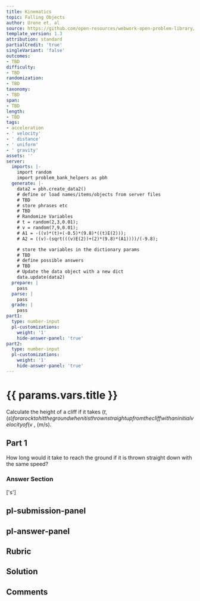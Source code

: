```yaml
---
title: Kinematics
topic: Falling Objects
author: Urone et. al
source: https://github.com/open-resources/webwork-open-problem-library/tree/master/Contrib/BrockPhysics/College_Physics_Urone/2.Kinematics/NU_U17-2-07-007.pg
template_version: 1.3
attribution: standard
partialCredit: 'true'
singleVariant: 'false'
outcomes:
- TBD
difficulty:
- TBD
randomization:
- TBD
taxonomy:
- TBD
span:
- TBD
length:
- TBD
tags:
- acceleration
- ' velocity'
- ' distance'
- ' uniform'
- ' gravity'
assets: ''
server:
  imports: |-
    import random
    import problem_bank_helpers as pbh
  generate: |-
    data2 = pbh.create_data2()
    # define or load names/items/objects from server files
    # TBD
    # store phrases etc
    # TBD
    # Randomize Variables
    # t = random(2,3,0.01);
    # v = random(7,9,0.01);
    # A1 = -((v)*(t)+(-0.5)*(9.8)*((t)E(2)));
    # A2 = ((v)-(sqrt(((v)E(2))+(2)*(9.8)*(A1))))/(-9.8);

    # store the variables in the dictionary params
    # TBD
    # define possible answers
    # TBD
    # Update the data object with a new dict
    data.update(data2)
  prepare: |
    pass
  parse: |
    pass
  grade: |
    pass
part1:
  type: number-input
  pl-customizations:
    weight: '1'
    hide-answer-panel: 'true'
part2:
  type: number-input
  pl-customizations:
    weight: '1'
    hide-answer-panel: 'true'
---
```


# {{ params.vars.title }} 


Calculate the height of a cliff if it takes ($t , (s) for a rock to hit the ground when it is thrown straight up from the cliff with an initial velocity of ($v , (m/s).

## Part 1 
How long would it take to reach the ground if it is thrown straight down with the same speed? 


 ### Answer Section
['s']

## pl-submission-panel 


## pl-answer-panel 


## Rubric 


## Solution 


## Comments 


